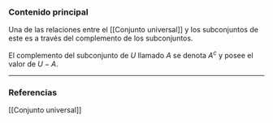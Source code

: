 ### Contenido principal

Una de las relaciones entre el [[Conjunto universal]] y los subconjuntos de este es a través del complemento de los subconjuntos.

El complemento del subconjunto de $U$ llamado $A$ se denota $A^c$ y posee el valor de $U-A$.


--- 
### Referencias
[[Conjunto universal]]